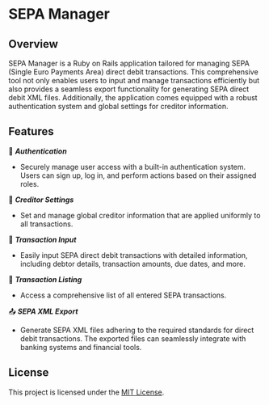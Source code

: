 # SEPA Manager

## Overview

SEPA Manager is a Ruby on Rails application tailored for managing SEPA (Single Euro Payments Area) direct debit transactions. This comprehensive tool not only enables users to input and manage transactions efficiently but also provides a seamless export functionality for generating SEPA direct debit XML files. Additionally, the application comes equipped with a robust authentication system and global settings for creditor information.

## Features

:notebook: ***Authentication***
  - Securely manage user access with a built-in authentication system. Users can sign up, log in, and perform actions based on their assigned roles.

:wrench: ***Creditor Settings***
  - Set and manage global creditor information that are applied uniformly to all transactions.

:page_facing_up: ***Transaction Input***
  - Easily input SEPA direct debit transactions with detailed information, including debtor details, transaction amounts, due dates, and more.

:page_facing_up: ***Transaction Listing***
  - Access a comprehensive list of all entered SEPA transactions.

:outbox_tray: ***SEPA XML Export***
  - Generate SEPA XML files adhering to the required standards for direct debit transactions. The exported files can seamlessly integrate with banking systems and financial tools.

## License

This project is licensed under the [MIT License](LICENSE.md).
